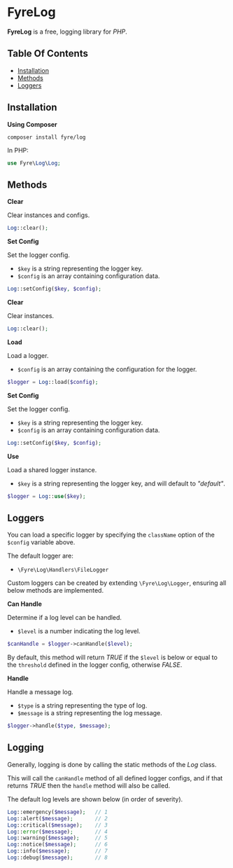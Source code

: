 # FyreLog

**FyreLog** is a free, logging library for *PHP*.


## Table Of Contents
- [Installation](#installation)
- [Methods](#methods)
- [Loggers](#loggers)



## Installation

**Using Composer**

```
composer install fyre/log
```

In PHP:

```php
use Fyre\Log\Log;
```


## Methods

**Clear**

Clear instances and configs.

```php
Log::clear();
```

**Set Config**

Set the logger config.

- `$key` is a string representing the logger key.
- `$config` is an array containing configuration data.

```php
Log::setConfig($key, $config);
```

**Clear**

Clear instances.

```php
Log::clear();
```

**Load**

Load a logger.

- `$config` is an array containing the configuration for the logger.

```php
$logger = Log::load($config);
```

**Set Config**

Set the logger config.

- `$key` is a string representing the logger key.
- `$config` is an array containing configuration data.

```php
Log::setConfig($key, $config);
```

**Use**

Load a shared logger instance.

- `$key` is a string representing the logger key, and will default to *"default"*.

```php
$logger = Log::use($key);
```


## Loggers

You can load a specific logger by specifying the `className` option of the `$config` variable above.

The default logger are:
- `\Fyre\Log\Handlers\FileLogger`

Custom loggers can be created by extending `\Fyre\Log\Logger`, ensuring all below methods are implemented.

**Can Handle**

Determine if a log level can be handled.

- `$level` is a number indicating the log level.

```php
$canHandle = $logger->canHandle($level);
```

By default, this method will return *TRUE* if the `$level` is below or equal to the `threshold` defined in the logger config, otherwise *FALSE*.

**Handle**

Handle a message log.

- `$type` is a string representing the type of log.
- `$message` is a string representing the log message.

```php
$logger->handle($type, $message);
```


## Logging

Generally, logging is done by calling the static methods of the *Log* class.

This will call the `canHandle` method of all defined logger configs, and if that returns *TRUE* then the `handle` method will also be called.

The default log levels are shown below (in order of severity).

```php
Log::emergency($message);   // 1
Log::alert($message);       // 2
Log::critical($message);    // 3
Log::error($message);       // 4
Log::warning($message);     // 5
Log::notice($message);      // 6
Log::info($message);        // 7
Log::debug($message);       // 8
```